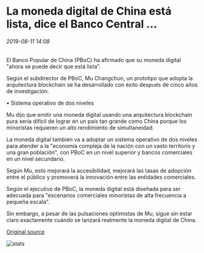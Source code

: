 # La moneda digital de China está lista, dice el Banco Central ...

###### 2019-08-11 14:08

El Banco Popular de China (PBoC) ha afirmado que su moneda digital "ahora se puede decir que está lista".

Según el subdirector de PBoC, Mu Changchun, un prototipo que adopta la arquitectura blockchain se ha desarrollado con éxito después de cinco años de investigación.

• Sistema operativo de dos niveles

Mu dijo que emitir una moneda digital usando una arquitectura blockchain pura sería difícil de lograr en un país tan grande como China porque los minoristas requieren un alto rendimiento de simultaneidad.

La moneda digital también va a adoptar un sistema operativo de dos niveles para atender a la "economía compleja de la nación con un vasto territorio y una gran población", con PBoC en un nivel superior y bancos comerciales en un nivel secundario.

Según Mu, esto mejorará la accesibilidad, mejorará las tasas de adopción entre el público y promoverá la innovación entre las entidades comerciales.

Según el ejecutivo de PBoC, la moneda digital está diseñada para ser adecuada para "escenarios comerciales minoristas de alta frecuencia a pequeña escala".

Sin embargo, a pesar de las pulsaciones optimistas de Mu, sigue sin estar claro exactamente cuándo se lanzará realmente la moneda digital de China.

[Original source](https://cointelegraph.com/news/chinas-digital-currency-is-ready-central-bank-says)

![stats](https://c.statcounter.com/11760860/0/a89fa40b/1/ "stats")